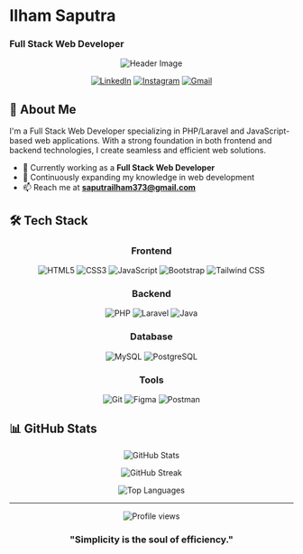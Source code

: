 # Ilham Saputra
### Full Stack Web Developer

<div align="center">
  
  ![Header Image](https://raw.githubusercontent.com/gist/patevs/b007a0e98fb216438d4cbf559fac4166/raw/88f20c9d749d756be63f22b09f3c4ac570bc5101/programming.gif)

  [![LinkedIn](https://img.shields.io/badge/LinkedIn-0077B5?style=for-the-badge&logo=linkedin&logoColor=white)](https://www.linkedin.com/in/ilham-saputra26)
  [![Instagram](https://img.shields.io/badge/Instagram-E4405F?style=for-the-badge&logo=instagram&logoColor=white)](https://www.instagram.com/ishasi__/)
  [![Gmail](https://img.shields.io/badge/Gmail-D14836?style=for-the-badge&logo=gmail&logoColor=white)](mailto:saputrailham373@gmail.com)
  
</div>

## 💼 About Me

I'm a Full Stack Web Developer specializing in PHP/Laravel and JavaScript-based web applications. With a strong foundation in both frontend and backend technologies, I create seamless and efficient web solutions.

- 🔭 Currently working as a **Full Stack Web Developer**
- 🌱 Continuously expanding my knowledge in web development
- 📫 Reach me at **saputrailham373@gmail.com**

## 🛠️ Tech Stack

<div align="center">

### Frontend
![HTML5](https://img.shields.io/badge/HTML5-E34F26?style=for-the-badge&logo=html5&logoColor=white)
![CSS3](https://img.shields.io/badge/CSS3-1572B6?style=for-the-badge&logo=css3&logoColor=white)
![JavaScript](https://img.shields.io/badge/JavaScript-F7DF1E?style=for-the-badge&logo=javascript&logoColor=black)
![Bootstrap](https://img.shields.io/badge/Bootstrap-7952B3?style=for-the-badge&logo=bootstrap&logoColor=white)
![Tailwind CSS](https://img.shields.io/badge/Tailwind_CSS-38B2AC?style=for-the-badge&logo=tailwind-css&logoColor=white)

### Backend
![PHP](https://img.shields.io/badge/PHP-777BB4?style=for-the-badge&logo=php&logoColor=white)
![Laravel](https://img.shields.io/badge/Laravel-FF2D20?style=for-the-badge&logo=laravel&logoColor=white)
![Java](https://img.shields.io/badge/Java-ED8B00?style=for-the-badge&logo=openjdk&logoColor=white)

### Database
![MySQL](https://img.shields.io/badge/MySQL-4479A1?style=for-the-badge&logo=mysql&logoColor=white)
![PostgreSQL](https://img.shields.io/badge/PostgreSQL-316192?style=for-the-badge&logo=postgresql&logoColor=white)

### Tools
![Git](https://img.shields.io/badge/Git-F05032?style=for-the-badge&logo=git&logoColor=white)
![Figma](https://img.shields.io/badge/Figma-F24E1E?style=for-the-badge&logo=figma&logoColor=white)
![Postman](https://img.shields.io/badge/Postman-FF6C37?style=for-the-badge&logo=postman&logoColor=white)

</div>

## 📊 GitHub Stats

<div align="center">
  
  ![GitHub Stats](https://github-readme-stats.vercel.app/api?username=ishasii&show_icons=true&theme=radical)
  
  ![GitHub Streak](https://github-readme-streak-stats.herokuapp.com/?user=ishasii&theme=radical)
  
  ![Top Languages](https://github-readme-stats.vercel.app/api/top-langs/?username=ishasii&layout=compact&theme=radical)
  
</div>

---

<div align="center">
  <img src="https://komarev.com/ghpvc/?username=ishasii&style=flat-square&color=blueviolet" alt="Profile views"/>
  
  ### "Simplicity is the soul of efficiency."
</div>
